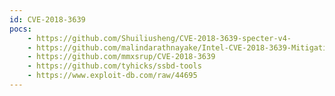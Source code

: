 ```yaml
---
id: CVE-2018-3639
pocs:
    - https://github.com/Shuiliusheng/CVE-2018-3639-specter-v4-
    - https://github.com/malindarathnayake/Intel-CVE-2018-3639-Mitigation_RegistryUpdate
    - https://github.com/mmxsrup/CVE-2018-3639
    - https://github.com/tyhicks/ssbd-tools
    - https://www.exploit-db.com/raw/44695
---
```

